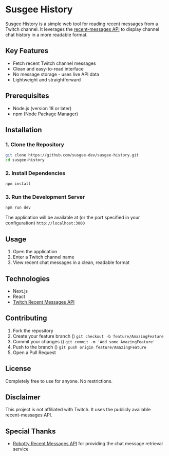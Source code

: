 # Susgee History
Susgee History is a simple web tool for reading recent messages from a Twitch channel. It leverages the [recent-messages API](https://recent-messages.robotty.de/api) to display channel chat history in a more readable format.

## Key Features
- Fetch recent Twitch channel messages
- Clean and easy-to-read interface
- No message storage - uses live API data
- Lightweight and straightforward

## Prerequisites
- Node.js (version 18 or later)
- npm (Node Package Manager)

## Installation
### 1. Clone the Repository
``` bash
git clone https://github.com/susgee-dev/susgee-history.git
cd susgee-history
```
### 2. Install Dependencies
``` bash
npm install
```
### 3. Run the Development Server
``` bash
npm run dev
```
The application will be available at (or the port specified in your configuration) `http://localhost:3000`

## Usage
1. Open the application
2. Enter a Twitch channel name
3. View recent chat messages in a clean, readable format

## Technologies
- Next.js
- React
- [Twitch Recent Messages API](https://recent-messages.robotty.de/api)

## Contributing
1. Fork the repository
2. Create your feature branch () `git checkout -b feature/AmazingFeature`
3. Commit your changes () `git commit -m 'Add some AmazingFeature'`
4. Push to the branch () `git push origin feature/AmazingFeature`
5. Open a Pull Request

## License
Completely free to use for anyone. No restrictions.

## Disclaimer
This project is not affiliated with Twitch. It uses the publicly available recent-messages API.

## Special Thanks
- [Robotty Recent Messages API](https://recent-messages.robotty.de/api) for providing the chat message retrieval service
